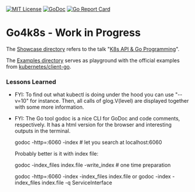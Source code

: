 [![MIT License](https://img.shields.io/github/license/mashape/apistatus.svg?maxAge=2592000)](https://github.com/stefanhans/Go4k8s/blob/master/LICENSE)
[![GoDoc](https://godoc.org/github.com/stefanhans/Go4k8s?status.svg)](https://godoc.org/github.com/stefanhans/Go4k8s)
[![Go Report Card](https://goreportcard.com/badge/github.com/stefanhans/Go4k8s)](https://goreportcard.com/report/github.com/Go4k8s)

# Go4k8s - Work in Progress

The [Showcase directory](./Showcase) refers to the talk "[K8s API & Go Programming](http://go-talks.appspot.com/github.com/stefanhans/go-present/slides/Kubernetes/IntroductionIntoClient-Go.slide#1)".

The [Examples directory](./Examples) serves as playground with the official examples from [kubernetes/client-go](https://github.com/kubernetes/client-go).

### Lessons Learned

- FYI: To find out what kubectl is doing under the hood you can use "--v=10" for instance. Then, all calls of glog.V(level) are displayed together with some more information.

- FYI: The Go tool godoc is a nice CLI for GoDoc and code comments, respectively. It has a html version for the browser and interesting outputs in the terminal.

  godoc -http=:6060 -index # let you search at localhost:6060

  Probably better is it with index file:

  godoc -index_files index.file -write_index # one time preparation

  godoc -http=:6060 -index -index_files index.file
  or
  godoc -index -index_files index.file -q ServiceInterface

